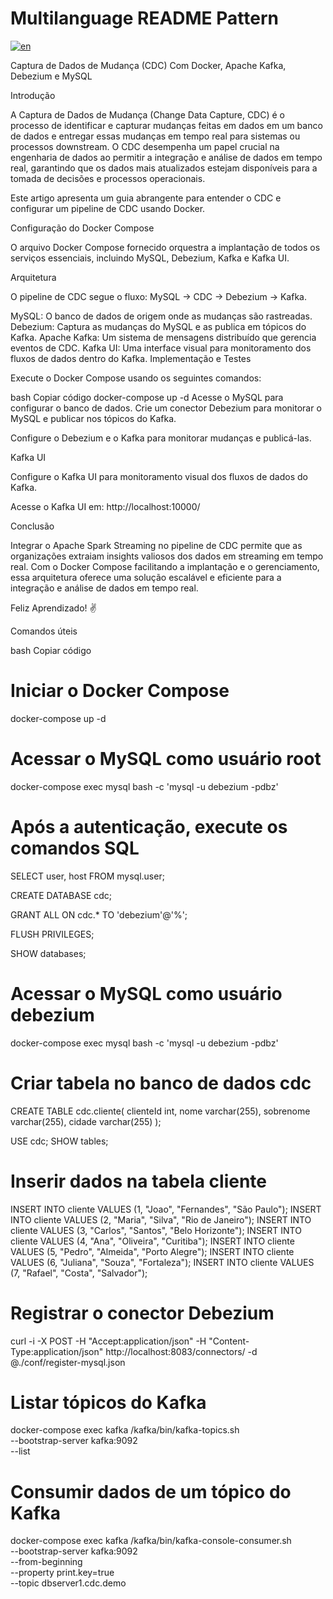 # Multilanguage README Pattern
[![en](https://img.shields.io/badge/lang-en-red.svg)](https://github.com/LeonardoBasilio/ambienteCDC/blob/main/README.md)

Captura de Dados de Mudança (CDC) Com Docker, Apache Kafka, Debezium e MySQL

Introdução

A Captura de Dados de Mudança (Change Data Capture, CDC) é o processo de identificar e capturar mudanças feitas em dados em um banco de dados e entregar essas mudanças em tempo real para sistemas ou processos downstream. O CDC desempenha um papel crucial na engenharia de dados ao permitir a integração e análise de dados em tempo real, garantindo que os dados mais atualizados estejam disponíveis para a tomada de decisões e processos operacionais.

Este artigo apresenta um guia abrangente para entender o CDC e configurar um pipeline de CDC usando Docker.

Configuração do Docker Compose

O arquivo Docker Compose fornecido orquestra a implantação de todos os serviços essenciais, incluindo MySQL, Debezium, Kafka e Kafka UI.

Arquitetura

O pipeline de CDC segue o fluxo: MySQL -> CDC -> Debezium -> Kafka.

MySQL: O banco de dados de origem onde as mudanças são rastreadas.
Debezium: Captura as mudanças do MySQL e as publica em tópicos do Kafka.
Apache Kafka: Um sistema de mensagens distribuído que gerencia eventos de CDC.
Kafka UI: Uma interface visual para monitoramento dos fluxos de dados dentro do Kafka.
Implementação e Testes

Execute o Docker Compose usando os seguintes comandos:

bash
Copiar código
docker-compose up -d
Acesse o MySQL para configurar o banco de dados. Crie um conector Debezium para monitorar o MySQL e publicar nos tópicos do Kafka.

Configure o Debezium e o Kafka para monitorar mudanças e publicá-las.

Kafka UI

Configure o Kafka UI para monitoramento visual dos fluxos de dados do Kafka.

Acesse o Kafka UI em: http://localhost:10000/

Conclusão

Integrar o Apache Spark Streaming no pipeline de CDC permite que as organizações extraiam insights valiosos dos dados em streaming em tempo real. Com o Docker Compose facilitando a implantação e o gerenciamento, essa arquitetura oferece uma solução escalável e eficiente para a integração e análise de dados em tempo real.

Feliz Aprendizado! ✌️

Comandos úteis

bash
Copiar código
# Iniciar o Docker Compose
docker-compose up -d

# Acessar o MySQL como usuário root
docker-compose exec mysql bash -c 'mysql -u debezium -pdbz'

# Após a autenticação, execute os comandos SQL
SELECT user, host FROM mysql.user;

CREATE DATABASE cdc;

GRANT ALL ON cdc.* TO 'debezium'@'%';

FLUSH PRIVILEGES;

SHOW databases;

# Acessar o MySQL como usuário debezium
docker-compose exec mysql bash -c 'mysql -u debezium -pdbz'

# Criar tabela no banco de dados cdc
CREATE TABLE cdc.cliente(
    clienteId int,
    nome varchar(255),
    sobrenome varchar(255),
    cidade varchar(255)
);

USE cdc;
SHOW tables;

# Inserir dados na tabela cliente
INSERT INTO cliente VALUES (1, "Joao", "Fernandes", "São Paulo");
INSERT INTO cliente VALUES (2, "Maria", "Silva", "Rio de Janeiro");
INSERT INTO cliente VALUES (3, "Carlos", "Santos", "Belo Horizonte");
INSERT INTO cliente VALUES (4, "Ana", "Oliveira", "Curitiba");
INSERT INTO cliente VALUES (5, "Pedro", "Almeida", "Porto Alegre");
INSERT INTO cliente VALUES (6, "Juliana", "Souza", "Fortaleza");
INSERT INTO cliente VALUES (7, "Rafael", "Costa", "Salvador");

# Registrar o conector Debezium
curl -i -X POST -H "Accept:application/json" -H "Content-Type:application/json" http://localhost:8083/connectors/ -d @./conf/register-mysql.json

# Listar tópicos do Kafka
docker-compose exec kafka /kafka/bin/kafka-topics.sh \
--bootstrap-server kafka:9092 \
--list

# Consumir dados de um tópico do Kafka
docker-compose exec kafka /kafka/bin/kafka-console-consumer.sh \
    --bootstrap-server kafka:9092 \
    --from-beginning \
    --property print.key=true \
    --topic dbserver1.cdc.demo
